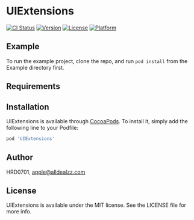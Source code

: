 # UIExtensions

[![CI Status](http://img.shields.io/travis/HRD0701/UIExtensions.svg?style=flat)](https://travis-ci.org/HRD0701/UIExtensions)
[![Version](https://img.shields.io/cocoapods/v/UIExtensions.svg?style=flat)](http://cocoapods.org/pods/UIExtensions)
[![License](https://img.shields.io/cocoapods/l/UIExtensions.svg?style=flat)](http://cocoapods.org/pods/UIExtensions)
[![Platform](https://img.shields.io/cocoapods/p/UIExtensions.svg?style=flat)](http://cocoapods.org/pods/UIExtensions)

## Example

To run the example project, clone the repo, and run `pod install` from the Example directory first.

## Requirements

## Installation

UIExtensions is available through [CocoaPods](http://cocoapods.org). To install
it, simply add the following line to your Podfile:

```ruby
pod 'UIExtensions'
```

## Author

HRD0701, apple@alldealzz.com

## License

UIExtensions is available under the MIT license. See the LICENSE file for more info.
